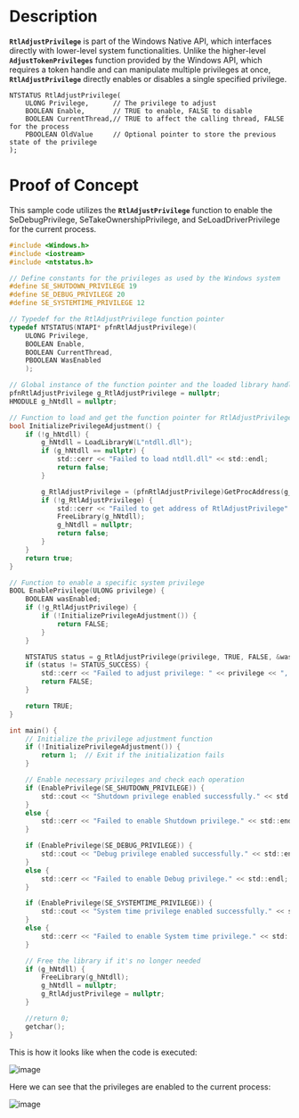 # Description

**`RtlAdjustPrivilege`** is part of the Windows Native API, which interfaces directly with lower-level system functionalities. Unlike the higher-level **`AdjustTokenPrivileges`** function provided by the Windows API, which requires a token handle and can manipulate multiple privileges at once, **`RtlAdjustPrivilege`** directly enables or disables a single specified privilege.

```
NTSTATUS RtlAdjustPrivilege(
    ULONG Privilege,      // The privilege to adjust
    BOOLEAN Enable,       // TRUE to enable, FALSE to disable
    BOOLEAN CurrentThread,// TRUE to affect the calling thread, FALSE for the process
    PBOOLEAN OldValue     // Optional pointer to store the previous state of the privilege
);
```

# Proof of Concept

This sample code utilizes the **`RtlAdjustPrivilege`** function to enable the SeDebugPrivilege, SeTakeOwnershipPrivilege, and SeLoadDriverPrivilege for the current process.

```c
#include <Windows.h>
#include <iostream>
#include <ntstatus.h>

// Define constants for the privileges as used by the Windows system
#define SE_SHUTDOWN_PRIVILEGE 19
#define SE_DEBUG_PRIVILEGE 20
#define SE_SYSTEMTIME_PRIVILEGE 12

// Typedef for the RtlAdjustPrivilege function pointer
typedef NTSTATUS(NTAPI* pfnRtlAdjustPrivilege)(
    ULONG Privilege,
    BOOLEAN Enable,
    BOOLEAN CurrentThread,
    PBOOLEAN WasEnabled
    );

// Global instance of the function pointer and the loaded library handle
pfnRtlAdjustPrivilege g_RtlAdjustPrivilege = nullptr;
HMODULE g_hNtdll = nullptr;

// Function to load and get the function pointer for RtlAdjustPrivilege
bool InitializePrivilegeAdjustment() {
    if (!g_hNtdll) {
        g_hNtdll = LoadLibraryW(L"ntdll.dll");
        if (g_hNtdll == nullptr) {
            std::cerr << "Failed to load ntdll.dll" << std::endl;
            return false;
        }

        g_RtlAdjustPrivilege = (pfnRtlAdjustPrivilege)GetProcAddress(g_hNtdll, "RtlAdjustPrivilege");
        if (!g_RtlAdjustPrivilege) {
            std::cerr << "Failed to get address of RtlAdjustPrivilege" << std::endl;
            FreeLibrary(g_hNtdll);
            g_hNtdll = nullptr;
            return false;
        }
    }
    return true;
}

// Function to enable a specific system privilege
BOOL EnablePrivilege(ULONG privilege) {
    BOOLEAN wasEnabled;
    if (!g_RtlAdjustPrivilege) {
        if (!InitializePrivilegeAdjustment()) {
            return FALSE;
        }
    }

    NTSTATUS status = g_RtlAdjustPrivilege(privilege, TRUE, FALSE, &wasEnabled);
    if (status != STATUS_SUCCESS) {
        std::cerr << "Failed to adjust privilege: " << privilege << ", Status: " << status << std::endl;
        return FALSE;
    }

    return TRUE;
}

int main() {
    // Initialize the privilege adjustment function
    if (!InitializePrivilegeAdjustment()) {
        return 1;  // Exit if the initialization fails
    }

    // Enable necessary privileges and check each operation
    if (EnablePrivilege(SE_SHUTDOWN_PRIVILEGE)) {
        std::cout << "Shutdown privilege enabled successfully." << std::endl;
    }
    else {
        std::cerr << "Failed to enable Shutdown privilege." << std::endl;
    }

    if (EnablePrivilege(SE_DEBUG_PRIVILEGE)) {
        std::cout << "Debug privilege enabled successfully." << std::endl;
    }
    else {
        std::cerr << "Failed to enable Debug privilege." << std::endl;
    }

    if (EnablePrivilege(SE_SYSTEMTIME_PRIVILEGE)) {
        std::cout << "System time privilege enabled successfully." << std::endl;
    }
    else {
        std::cerr << "Failed to enable System time privilege." << std::endl;
    }

    // Free the library if it's no longer needed
    if (g_hNtdll) {
        FreeLibrary(g_hNtdll);
        g_hNtdll = nullptr;
        g_RtlAdjustPrivilege = nullptr;
    }

    //return 0;
    getchar();
}
```

This is how it looks like when the code is executed:

![image](https://github.com/DebugPrivilege/WindowsAP1/assets/63166600/b2dc4dd9-6252-4265-9601-a529fe15bed1)


Here we can see that the privileges are enabled to the current process:

![image](https://github.com/DebugPrivilege/WindowsAP1/assets/63166600/031d15a9-661f-450c-a731-3a3450dc779e)


